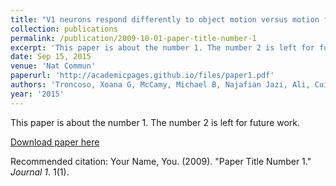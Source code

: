 ```yaml
---
title: "V1 neurons respond differently to object motion versus motion from eye movements."
collection: publications
permalink: /publication/2009-10-01-paper-title-number-1
excerpt: 'This paper is about the number 1. The number 2 is left for future work.'
date: Sep 15, 2015
venue: 'Nat Commun'
paperurl: 'http://academicpages.github.io/files/paper1.pdf'
authors: 'Troncoso, Xoana G, McCamy, Michael B, Najafian Jazi, Ali, Cui, Jie, Otero-Millan, Jorge, Macknik, Stephen L, Costela, Francisco M, Martinez-Conde, Susana'
year: '2015'
---
```

This paper is about the number 1. The number 2 is left for future work.

[Download paper here](http://academicpages.github.io/files/paper1.pdf)

Recommended citation: Your Name, You. (2009). "Paper Title Number 1." <i>Journal 1</i>. 1(1).
